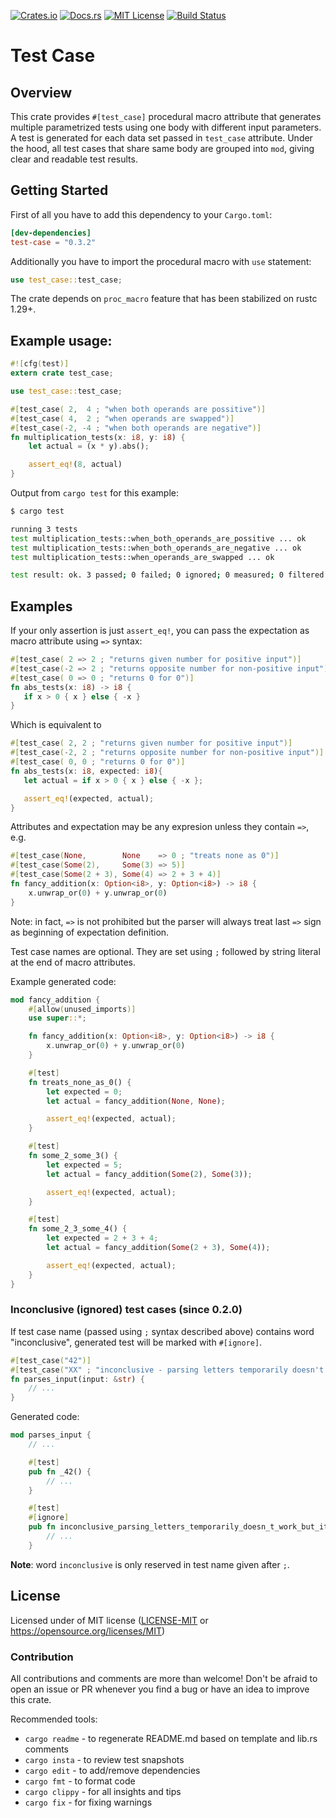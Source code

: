 [![Crates.io](https://img.shields.io/crates/v/test-case.svg)](https://crates.io/crates/test-case)
[![Docs.rs](https://docs.rs/test-case/badge.svg)](https://docs.rs/test-case/badge.svg)
[![MIT License](https://img.shields.io/badge/license-MIT-blue.svg)](https://raw.githubusercontent.com/rust-lang/docs.rs/master/LICENSE)
[![Build Status](https://travis-ci.org/frondeus/test-case.svg?branch=master)](https://travis-ci.org/frondeus/test-case)

# Test Case

## Overview
This crate provides `#[test_case]` procedural macro attribute that generates multiple parametrized tests using one body with different input parameters.
A test is generated for each data set passed in `test_case` attribute.
Under the hood, all test cases that share same body are grouped into `mod`, giving clear and readable test results.

## Getting Started

First of all you have to add this dependency to your `Cargo.toml`:

```toml
[dev-dependencies]
test-case = "0.3.2"
```

Additionally you have to import the procedural macro with `use` statement:

```rust
use test_case::test_case;
```

The crate depends on `proc_macro` feature that has been stabilized on rustc 1.29+.

## Example usage:

```rust
#![cfg(test)]
extern crate test_case;

use test_case::test_case;

#[test_case( 2,  4 ; "when both operands are possitive")]
#[test_case( 4,  2 ; "when operands are swapped")]
#[test_case(-2, -4 ; "when both operands are negative")]
fn multiplication_tests(x: i8, y: i8) {
    let actual = (x * y).abs();

    assert_eq!(8, actual)
}
```

Output from `cargo test` for this example:

```sh
$ cargo test

running 3 tests
test multiplication_tests::when_both_operands_are_possitive ... ok
test multiplication_tests::when_both_operands_are_negative ... ok
test multiplication_tests::when_operands_are_swapped ... ok

test result: ok. 3 passed; 0 failed; 0 ignored; 0 measured; 0 filtered out
```

## Examples

If your only assertion is just `assert_eq!`, you can pass the expectation as macro attribute using `=>` syntax:

```rust
#[test_case( 2 => 2 ; "returns given number for positive input")]
#[test_case(-2 => 2 ; "returns opposite number for non-positive input")]
#[test_case( 0 => 0 ; "returns 0 for 0")]
fn abs_tests(x: i8) -> i8 {
   if x > 0 { x } else { -x }
}
```

Which is equivalent to

```rust
#[test_case( 2, 2 ; "returns given number for positive input")]
#[test_case(-2, 2 ; "returns opposite number for non-positive input")]
#[test_case( 0, 0 ; "returns 0 for 0")]
fn abs_tests(x: i8, expected: i8){
   let actual = if x > 0 { x } else { -x };

   assert_eq!(expected, actual);
}
```

Attributes and expectation may be any expresion unless they contain `=>`, e.g.

```rust
#[test_case(None,        None    => 0 ; "treats none as 0")]
#[test_case(Some(2),     Some(3) => 5)]
#[test_case(Some(2 + 3), Some(4) => 2 + 3 + 4)]
fn fancy_addition(x: Option<i8>, y: Option<i8>) -> i8 {
    x.unwrap_or(0) + y.unwrap_or(0)
}
```

Note: in fact, `=>` is not prohibited but the parser will always treat last `=>` sign as beginning of expectation definition.

Test case names are optional. They are set using `;` followed by string literal at the end of macro attributes.

Example generated code:

```rust
mod fancy_addition {
    #[allow(unused_imports)]
    use super::*;

    fn fancy_addition(x: Option<i8>, y: Option<i8>) -> i8 {
        x.unwrap_or(0) + y.unwrap_or(0)
    }

    #[test]
    fn treats_none_as_0() {
        let expected = 0;
        let actual = fancy_addition(None, None);

        assert_eq!(expected, actual);
    }

    #[test]
    fn some_2_some_3() {
        let expected = 5;
        let actual = fancy_addition(Some(2), Some(3));

        assert_eq!(expected, actual);
    }

    #[test]
    fn some_2_3_some_4() {
        let expected = 2 + 3 + 4;
        let actual = fancy_addition(Some(2 + 3), Some(4));

        assert_eq!(expected, actual);
    }
}
```

### Inconclusive (ignored) test cases (since 0.2.0)

If test case name (passed using `;` syntax described above) contains word "inconclusive", generated test will be marked with `#[ignore]`.

```rust
#[test_case("42")]
#[test_case("XX" ; "inconclusive - parsing letters temporarily doesn't work but it's ok")]
fn parses_input(input: &str) {
    // ...
}
```

Generated code:
```rust
mod parses_input {
    // ...

    #[test]
    pub fn _42() {
        // ...
    }

    #[test]
    #[ignore]
    pub fn inconclusive_parsing_letters_temporarily_doesn_t_work_but_it_s_ok() {
        // ...
    }

```

**Note**: word `inconclusive` is only reserved in test name given after `;`.

## License

Licensed under of MIT license ([LICENSE-MIT](LICENSE-MIT) or https://opensource.org/licenses/MIT)

### Contribution

All contributions and comments are more than welcome! Don't be afraid to open an issue or PR whenever you find a bug or have an idea to improve this crate.

Recommended tools:
* `cargo readme` - to regenerate README.md based on template and lib.rs comments
* `cargo insta`  - to review test snapshots
* `cargo edit`   - to add/remove dependencies
* `cargo fmt`    - to format code
* `cargo clippy` - for all insights and tips
* `cargo fix`    - for fixing warnings
